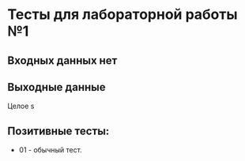 # Тесты для лабораторной работы №1

## Входных данных нет

## Выходные данные
Целое s

## Позитивные тесты:
- 01 - обычный тест.
